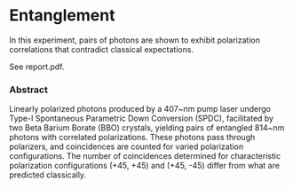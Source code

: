 # Entanglement

In this experiment, pairs of photons are shown to exhibit polarization correlations that contradict classical expectations. 

See report.pdf.

### Abstract

Linearly polarized photons produced by a 407~nm pump laser undergo Type-I Spontaneous Parametric Down Conversion (SPDC), facilitated by two Beta Barium Borate (BBO) crystals, yielding pairs of entangled 814~nm photons with correlated polarizations. These photons pass through polarizers, and coincidences are counted for varied polarization configurations. The number of coincidences determined for characteristic polarization configurations (+45, +45) and (+45, -45) differ from what are predicted classically.
